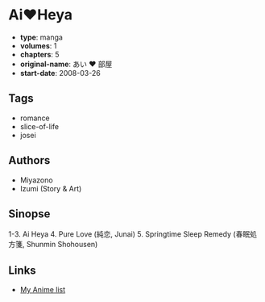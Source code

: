 # Ai♥Heya

-   **type**: manga
-   **volumes**: 1
-   **chapters**: 5
-   **original-name**: あい ♥ 部屋
-   **start-date**: 2008-03-26

## Tags

-   romance
-   slice-of-life
-   josei

## Authors

-   Miyazono
-   Izumi (Story & Art)

## Sinopse

1-3. Ai Heya 4. Pure Love (純恋, Junai) 5. Springtime Sleep Remedy (春眠処方箋, Shunmin Shohousen)

## Links

-   [My Anime list](https://myanimelist.net/manga/31495/Ai%E2%99%A5Heya)
